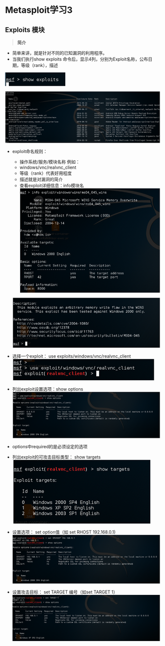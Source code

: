 # Metasploit学习3    
  
##  Exploits 模块

> **简介**  

* 简单来讲，就是针对不同的已知漏洞的利用程序。
* 当我们执行show exploits 命令后，显示4列，分别为Exploit名称，公布日期，等级（rank），描述  
  
 ![](../image/exploit1.png)  
  
 ![](../image/exploit2.png)  

* exploit命名规则：
    * 操作系统/服务/模块名称   例如：  
    * windows/vnc/realvnc_client      
    * 等级（rank）代表好用程度  
    * 描述就是对漏洞的简介
    * 查看exploit详细信息：info模块名  
    ![](../image/exploit3.png)    
 
    ![](../image/exploit4.png)   

  
  
* 选择一个exploit： use exploits/windows/vnc/realvnc_client   
  ![](../image/exploit5.png)   
   
   
* 列出exploit设置选项：show options    
  ![](../image/exploit6.png)   

* options中required的是必须设定的选项     
  
* 列出exploit的可攻击目标类型： show targets    
   ![](../image/exploit7.png)   

* 设置选项： set option值（如 set RHOST 192.168.0.1)   
   ![](../image/exploit8.png)  

* 设置攻击目标： set TARGET 编号（如set TARGET 1）  
   ![](../image/exploit9.png) 
  

